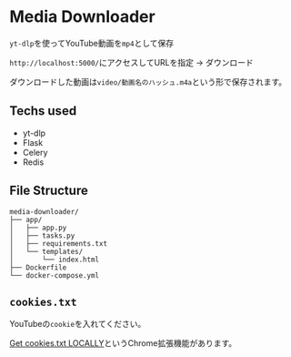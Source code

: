 # Media Downloader
`yt-dlp`を使ってYouTube動画を`mp4`として保存

`http://localhost:5000/`にアクセスしてURLを指定 → ダウンロード

ダウンロードした動画は`video/動画名のハッシュ.m4a`という形で保存されます。

## Techs used
- yt-dlp
- Flask
- Celery
- Redis

## File Structure
```
media-downloader/
├── app/
│   ├── app.py
│   ├── tasks.py
│   ├── requirements.txt
│   └── templates/
│       └── index.html
├── Dockerfile
└── docker-compose.yml
```

## `cookies.txt`
YouTubeの`cookie`を入れてください。

[Get cookies.txt LOCALLY](https://chromewebstore.google.com/detail/get-cookiestxt-locally/cclelndahbckbenkjhflpdbgdldlbecc)というChrome拡張機能があります。

